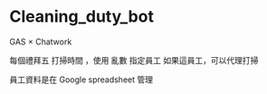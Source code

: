 # Cleaning_duty_bot
GAS × Chatwork

每個禮拜五
打掃時間 ，使用 亂數 指定員工
如果這員工，可以代理打掃

員工資料是在 Google spreadsheet 管理
